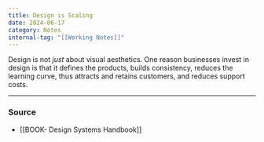 ```yaml
---
title: Design is Scaling
date: 2024-06-17
category: Notes
internal-tag: "[[Working Notes]]"
---
```


Design is not *just* about visual aesthetics. One reason businesses invest in design is that it defines the products, builds consistency, reduces the learning curve, thus attracts and retains customers, and reduces support costs.

---
### Source
- [[BOOK- Design Systems Handbook]]